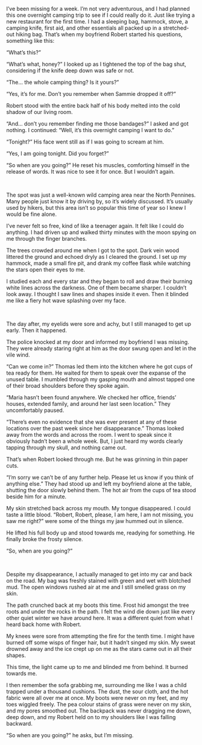 I’ve been missing for a week. I’m not very adventurous, and I had planned this one overnight camping trip to see if I could really do it. Just like trying a new restaurant for the first time. I had a sleeping bag, hammock, stove, a camping knife, first aid, and other essentials all packed up in a stretched-out hiking bag. That’s when my boyfriend Robert started his questions, something like this:

“What’s this?”

“What’s what, honey?” I looked up as I tightened the top of the bag shut, considering if the knife deep down was safe or not.

“The… the whole camping thing? Is it yours?”

“Yes, it’s for me. Don’t you remember when Sammie dropped it off?”

Robert stood with the entire back half of his body melted into the cold shadow of our living room.

“And… don’t you remember finding me those bandages?” I asked and got nothing. I continued:  “Well, it’s this overnight camping I want to do.”

“Tonight?” His face went still as if I was going to scream at him.

“Yes, I am going tonight. Did you forget?”

“So when are you going?” He reset his muscles, comforting himself in the release of words. It was nice to see it for once. But I wouldn’t again.

&#x200B;

The spot was just a well-known wild camping area near the North Pennines. Many people just know it by driving by, so it’s widely discussed. It’s usually used by hikers, but this area isn’t so popular this time of year so I knew I would be fine alone.

I’ve never felt so free, kind of like a teenager again. It felt like I could do anything. I had driven up and walked thirty minutes with the moon spying on me through the finger branches.

The trees crowded around me when I got to the spot. Dark vein wood littered the ground and echoed dryly as I cleared the ground. I set up my hammock, made a small fire pit, and drank my coffee flask while watching the stars open their eyes to me.

I studied each and every star and they began to roll and draw their burning white lines across the darkness. One of them became sharper. I couldn’t look away. I thought I saw lines and shapes inside it even. Then it blinded me like a fiery hot wave splashing over my face.

&#x200B;

The day after, my eyelids were sore and achy, but I still managed to get up early. Then it happened.

The police knocked at my door and informed my boyfriend I was missing. They were already staring right at him as the door swung open and let in the vile wind.

“Can we come in?” Thomas led them into the kitchen where he got cups of tea ready for them. He waited for them to speak over the expanse of the unused table. I mumbled through my gasping mouth and almost tapped one of their broad shoulders before they spoke again.

“Maria hasn’t been found anywhere. We checked her office, friends’ houses, extended family, and around her last seen location.” They uncomfortably paused.

“There’s even no evidence that she was ever present at any of these locations over the past week since her disappearance.” Thomas looked away from the words and across the room. I went to speak since it obviously hadn’t been a whole week. But, I just heard my words clearly tapping through my skull, and nothing came out.

That’s when Robert looked through me. But he was grinning in thin paper cuts.

“I’m sorry we can’t be of any further help. Please let us know if you think of anything else.” They had stood up and left my boyfriend alone at the table, shutting the door slowly behind them. The hot air from the cups of tea stood beside him for a minute.

My skin stretched back across my mouth. My tongue disappeared. I could taste a little blood. “Robert, Robert, please, I am here, I am not missing, you saw me right?” were some of the things my jaw hummed out in silence.

He lifted his full body up and stood towards me, readying for something. He finally broke the frosty silence.

“So, when are you going?”

&#x200B;

Despite my disappearance, I actually managed to get into my car and back on the road. My bag was freshly stained with green and wet with blotched mud. The open windows rushed air at me and I still smelled grass on my skin.

The path crunched back at my boots this time. Frost hid amongst the tree roots and under the rocks in the path. I felt the wind die down just like every other quiet winter we have around here. It was a different quiet from what I heard back home with Robert.

My knees were sore from attempting the fire for the tenth time. I might have burned off some wisps of finger hair, but it hadn’t singed my skin. My sweat drowned away and the ice crept up on me as the stars came out in all their shapes.

This time, the light came up to me and blinded me from behind. It burned towards me.

I then remember the sofa grabbing me, surrounding me like I was a child trapped under a thousand cushions. The dust, the sour cloth, and the hot fabric were all over me at once. My boots were never on my feet, and my toes wiggled freely. The pea colour stains of grass were never on my skin, and my pores smoothed out. The backpack was never dragging me down, deep down, and my Robert held on to my shoulders like I was falling backward.

“So when are you going?” he asks, but I’m missing.